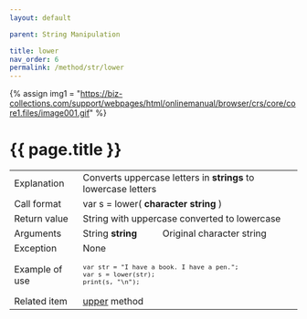 ```yaml
---
layout: default

parent: String Manipulation

title: lower
nav_order: 6
permalink: /method/str/lower
---
```

{% assign img1 = "https://biz-collections.com/support/webpages/html/onlinemanual/browser/crs/core/core1.files/image001.gif" %}


# {{ page.title }}

<table>
  <tr>
    <td>Explanation</td>
    <td colspan="2">Converts uppercase letters in <b>strings</b> to lowercase letters</td>
  </tr>
  <tr>
    <td>Call format</td>
    <td colspan="2">var s = lower( <b>character string</b> )</td>
  </tr>
  <tr>
    <td>Return value</td>
    <td colspan="2">String with uppercase converted to lowercase</td>
  </tr>  
  <tr>
    <td>Arguments</td>
    <td>String <b>string</b></td>
    <td>Original character string</td>
  </tr>
  <tr>
    <td>Exception</td>
    <td colspan="2">None</td>
  </tr>
  <tr>
    <td>Example of use</td>
    <td colspan="2"><code><pre>var str = "I have a book. I have a pen.";
var s = lower(str);
print(s, "\n");</pre></code></td>
  </tr>
  <tr>
    <td>Related item</td>
    <td colspan="2"><a href="/method/str/upper">upper</a> method</td>
  </tr>
</table>

